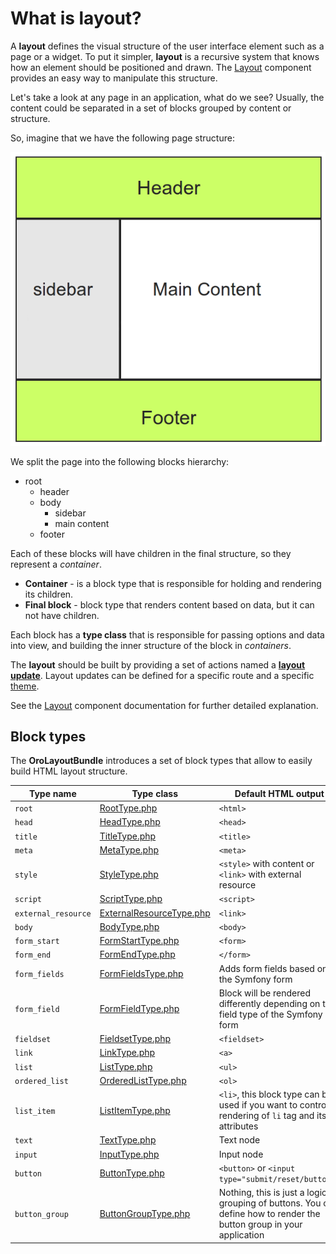 What is layout?
===============

A **layout** defines the visual structure of the user interface element such as a page or a widget. To put it simpler, **layout** is a
recursive system that knows how an element should be positioned and drawn. The [Layout](../../../../Component/Layout/README.md) component provides an easy way to manipulate
this structure.

Let's take a look at any page in an application, what do we see? Usually, the content could be separated in
a set of blocks grouped by content or structure. 

So, imagine that we have the following page structure:

![Layout example](./images/layout.png "Layout example")

We split the page into the following blocks hierarchy:

* root
   * header
   * body
     * sidebar
     * main content
   * footer

Each of these blocks will have children in the final structure, so they represent a *container*.

- **Container** - is a block type that is responsible for holding and rendering its children.
- **Final block** - block type that renders content based on data, but it can not have children.

Each block has a **type class** that is responsible for passing options and data into view, and building the
inner structure of the block in *containers*.

The **layout** should be built by providing a set of actions named a **[layout update](./layout_update.md)**.
Layout updates can be defined for a specific route and a specific [theme](./theme_definition.md).

See the [Layout](../../../../Component/Layout/README.md) component documentation for further detailed explanation.

Block types
-----------

The **OroLayoutBundle** introduces a set of block types that allow to easily build HTML layout structure.

| Type name | Type class | Default HTML output |
|-----------|------------|-------------|
| `root` | [RootType.php](../../Layout/Block/Type/RootType.php) | `<html>` |
| `head` | [HeadType.php](../../Layout/Block/Type/HeadType.php) | `<head>` |
| `title` | [TitleType.php](../../Layout/Block/Type/TitleType.php) | `<title>` |
| `meta` | [MetaType.php](../../Layout/Block/Type/MetaType.php) | `<meta>` |
| `style` | [StyleType.php](../../Layout/Block/Type/StyleType.php) | `<style>` with content or `<link>` with external resource |
| `script` | [ScriptType.php](../../Layout/Block/Type/ScriptType.php) | `<script>` |
| `external_resource` | [ExternalResourceType.php](../../Layout/Block/Type/ExternalResourceType.php) | `<link>` |
| `body` | [BodyType.php](../../Layout/Block/Type/BodyType.php) | `<body>` |
| `form_start` | [FormStartType.php](../../Layout/Block/Type/FormStartType.php) | `<form>` |
| `form_end` | [FormEndType.php](../../Layout/Block/Type/FormEndType.php) | `</form>` |
| `form_fields` | [FormFieldsType.php](../../Layout/Block/Type/FormFieldsType.php) | Adds form fields based on the Symfony form |
| `form_field` | [FormFieldType.php](../../Layout/Block/Type/FormFieldType.php) |  Block will be rendered differently depending on the field type of the Symfony form |
| `fieldset` | [FieldsetType.php](../../Layout/Block/Type/FieldsetType.php) | `<fieldset>` |
| `link` | [LinkType.php](../../Layout/Block/Type/LinkType.php) | `<a>` |
| `list` | [ListType.php](../../Layout/Block/Type/ListType.php) | `<ul>` |
| `ordered_list` | [OrderedListType.php](../../Layout/Block/Type/OrderedListType.php) | `<ol>` |
| `list_item` | [ListItemType.php](../../Layout/Block/Type/ListItemType.php) | `<li>`, this block type can be used if you want to control rendering of `li` tag and its attributes |
| `text` | [TextType.php](../../Layout/Block/Type/TextType.php) | Text node |
| `input` | [InputType.php](../../Layout/Block/Type/InputType.php) | Input node |
| `button` | [ButtonType.php](../../Layout/Block/Type/ButtonType.php) | `<button>` or `<input type="submit/reset/button">` |
| `button_group` | [ButtonGroupType.php](../../Layout/Block/Type/ButtonGroupType.php) | Nothing, this is just a logical grouping of buttons. You can define how to render the button group in your application |
